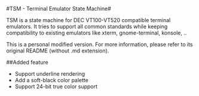 #TSM - Terminal Emulator State Machine#

TSM is a state machine for DEC VT100-VT520 compatible terminal emulators. It
tries to support all common standards while keeping compatibility to existing
emulators like xterm, gnome-terminal, konsole, ..

This is a personal modified version. For more information, please refer to its original README (without .md extension).

##Added feature
+ Support underline rendering
+ Add a soft-black color palette
+ Support 24-bit true color support
